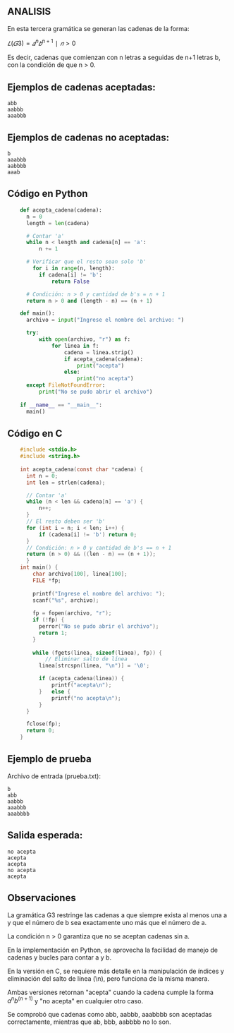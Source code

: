 ## ANALISIS

En esta tercera gramática se generan las cadenas de la forma:

  $𝐿(𝐺3)={𝑎^n 𝑏^{n+1}∣𝑛>0}$

Es decir, cadenas que comienzan con n letras a seguidas de n+1 letras b, con la condición de que n > 0.

## Ejemplos de cadenas aceptadas:

    abb
    aabbb
    aaabbb

## Ejemplos de cadenas no aceptadas:
    b
    aaabbb
    aabbbb
    aaab

## Código en Python
```python
    def acepta_cadena(cadena):
      n = 0
      length = len(cadena)

      # Contar 'a'
      while n < length and cadena[n] == 'a':
          n += 1

      # Verificar que el resto sean solo 'b'
        for i in range(n, length):
          if cadena[i] != 'b':
              return False

      # Condición: n > 0 y cantidad de b's = n + 1
      return n > 0 and (length - n) == (n + 1)

    def main():
      archivo = input("Ingrese el nombre del archivo: ")

      try:
          with open(archivo, "r") as f:
              for linea in f:
                  cadena = linea.strip()
                  if acepta_cadena(cadena):
                      print("acepta")
                  else:
                      print("no acepta")
      except FileNotFoundError:
          print("No se pudo abrir el archivo")
  
    if __name__ == "__main__":
      main()

```

## Código en C
```c
    #include <stdio.h>
    #include <string.h>
    
    int acepta_cadena(const char *cadena) {
      int n = 0;
      int len = strlen(cadena);

      // Contar 'a'
      while (n < len && cadena[n] == 'a') {
          n++;
      }
      // El resto deben ser 'b'
      for (int i = n; i < len; i++) {
          if (cadena[i] != 'b') return 0;
      }
      // Condición: n > 0 y cantidad de b's == n + 1
      return (n > 0) && ((len - n) == (n + 1));
      }
    int main() {
        char archivo[100], linea[100];
        FILE *fp;
    
        printf("Ingrese el nombre del archivo: ");
        scanf("%s", archivo);
  
        fp = fopen(archivo, "r");
        if (!fp) {
          perror("No se pudo abrir el archivo");
          return 1;
        }  
  
        while (fgets(linea, sizeof(linea), fp)) {
            // Eliminar salto de línea
          linea[strcspn(linea, "\n")] = '\0';

          if (acepta_cadena(linea)) {
              printf("acepta\n");
          }   else {
              printf("no acepta\n");
          }
      }

      fclose(fp);
      return 0;
    }

```
## Ejemplo de prueba

Archivo de entrada (prueba.txt):

    b
    abb
    aabbb
    aaabbb
    aaabbbb

## Salida esperada:

    no acepta
    acepta
    acepta
    no acepta
    acepta

## Observaciones

La gramática G3 restringe las cadenas a que siempre exista al menos una a y que el número de b sea exactamente uno más que el número de a.

La condición n > 0 garantiza que no se aceptan cadenas sin a.

En la implementación en Python, se aprovecha la facilidad de manejo de cadenas y bucles para contar a y b.

En la versión en C, se requiere más detalle en la manipulación de índices y eliminación del salto de línea (\n), pero funciona de la misma manera.

Ambas versiones retornan "acepta" cuando la cadena cumple la forma ${a^n b^{(n+1)}}$ y "no acepta" en cualquier otro caso.

Se comprobó que cadenas como abb, aabbb, aaabbbb son aceptadas correctamente, mientras que ab, bbb, aabbbb no lo son.
